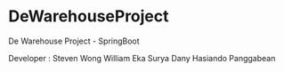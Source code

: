 # DeWarehouseProject
De Warehouse Project - SpringBoot


Developer :
Steven Wong
William Eka Surya
Dany Hasiando Panggabean
